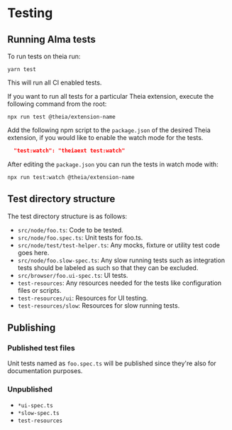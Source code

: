 # Testing

## Running Alma tests

To run tests on theia run:

`yarn test`

This will run all CI enabled tests.

If you want to run all tests for a particular Theia extension, execute the following command from the root:

`npx run test @theia/extension-name`

Add the following npm script to the `package.json` of the desired Theia extension, if you would like to enable the watch mode for the tests.

```json
  "test:watch": "theiaext test:watch"
```

After editing the `package.json` you can run the tests in watch mode with:

`npx run test:watch @theia/extension-name`

## Test directory structure

The test directory structure is as follows:

 - `src/node/foo.ts`: Code to be tested.
 - `src/node/foo.spec.ts`: Unit tests for foo.ts.
 - `src/node/test/test-helper.ts`: Any mocks, fixture or utility test code
 goes here.
 - `src/node/foo.slow-spec.ts`: Any slow running tests such as integration
 tests should be labeled as such so that they can be excluded.
 - `src/browser/foo.ui-spec.ts`: UI tests.
 - `test-resources`: Any resources needed for the tests like configuration
 files or scripts.
 - `test-resources/ui`: Resources for UI testing.
 - `test-resources/slow`: Resources for slow running tests.

## Publishing

### Published test files

Unit tests named as `foo.spec.ts` will be published since they're also for
documentation purposes.

### Unpublished

 - `*ui-spec.ts`
 - `*slow-spec.ts`
 - `test-resources`
